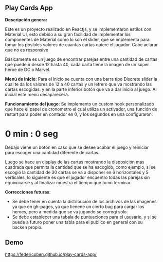 ## Play Cards App

**Descripción genera:**

Este es un proyecto realizado en Reactjs, y se implementaron estilos con Material UI, esto debido a su gran facilidad de implementar los componentes de Material como lo son el slider, que se implementa para tomar los posibles valores de cuantas cartas quiere el jugador. Cabe aclarar que no es responsive 

Básicamente es un juego de encontrar parejas entre una cantidad de cartas que puede ir desde 12 hasta 40, cada carta tiene la imagen de un super héroe de DC o Marvel. 

**Menú de inicio:**
Para el inicio se cuenta con una barra tipo Discrete slider  la cual te da los valores de 12 a 40 cartas y un letrero que va mostrando las cartas escogidas. y en la parte inferior botón que va a dar inicio al juego.
Al inicial este menú desaparecerá. 

**Funcionamiento del juego:**
Se implemento un custom hook personalizado que hace el papel de cronometro el cual utiliza un activador, una función de restart para poder en contador en 0, y los segundos en una configuraron:
<h1>0 min  : 0 seg </h1>
Debajo viene un botón en caso que se desee acabar el juego y reiniciar para escoger una cantidad diferente de cartas.

Luego se hace un display de las cartas mostrando la disposición mas cuadrada que permita la cantidad que se ha escogido, como ejemplo, si se escogió la cantidad de 30 cartas se va a disponer en 6 horizontales y 5 verticales, lo siguiente es que el jugador encuentro todas las parejas sin equivocarse y al finalizar muestra el tiempo que tomo terminar.

**Correcciones futuras:**
<ul>
    <li>
        Se debe tener en cuenta la distribucion de los archivos de las imagenes ya que en gh-pages, ya que tienene un cierto bug para cargar los heroes, pero a medida que se va jugando se corregi solo.
    </li>
    <li>
        Se debe establecer una tabala de puntuaciones para el ususario, y si se puede a futuro poner una tabla para el publico en general con su backen propio.
    </li>

</ul>


## Demo

https://federicoben.github.io/play-cards-app/